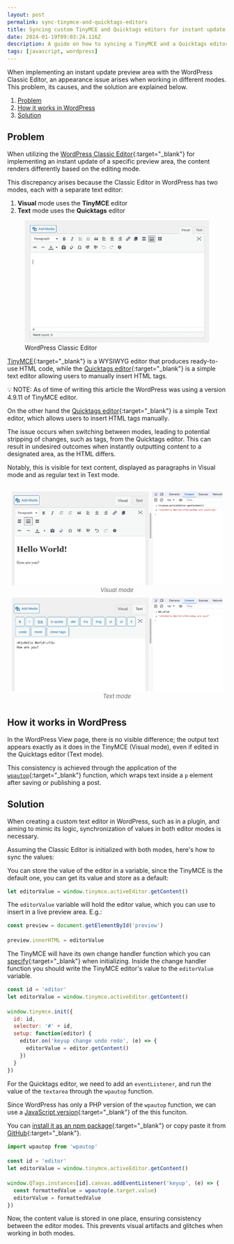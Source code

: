 ```yaml
---
layout: post
permalink: sync-tinymce-and-quicktags-editors
title: Syncing custom TinyMCE and Quicktags editors for instant update
date: 2024-01-19T09:03:24.116Z
description: A guide on how to syncing a TinyMCE and a Quicktags editors in WordPress for an instant update
tags: [javascript, wordpress]
---
```


When implementing an instant update preview area with the WordPress Classic Editor, an appearance issue arises when working in different modes. This problem, its causes, and the solution are explained below.

1. [Problem](#problem)
2. [How it works in WordPress](#how-it-works-in-wordpress)
3. [Solution](#solution)

## Problem

When utilizing the [WordPress Classic Editor](https://wordpress.org/documentation/article/write-posts-classic-editor/){:target="_blank"} for implementing an instant update of a specific preview area, the content renders differently based on the editing mode.

This discrepancy arises because the Classic Editor in WordPress has two modes, each with a separate text editor:

1. **Visual** mode uses the **TinyMCE** editor
2. **Text** mode uses the **Quicktags** editor

<figure class="figure-centered">
  <img class="shadow" loading="lazy" src="/images/wordpress/wordpress-classic-editor.webp" alt="WordPress Classic Editor">
  <figcaption>WordPress Classic Editor</figcaption>
</figure>

[TinyMCE](https://codex.wordpress.org/TinyMCE){:target="_blank"} is a WYSIWYG editor that produces ready-to-use HTML code, while the [Quicktags editor](https://developer.wordpress.org/apis/quicktags/){:target="_blank"} is a simple text editor allowing users to manually insert HTML tags.

<p class="note">💡 NOTE: As of time of writing this article the WordPress was using a version 4.9.11 of TinyMCE editor.</p> 

On the other hand the [Quicktags editor](https://developer.wordpress.org/apis/quicktags/){:target="_blank"} is a simple Text editor, which allows users to insert HTML tags manually.

The issue occurs when switching between modes, leading to potential stripping of changes, such as tags, from the Quicktags editor. This can result in undesired outcomes when instantly outputting content to a designated area, as the HTML differs.

Notably, this is visible for text content, displayed as paragraphs in Visual mode and as regular text in Text mode.

<style>
.image-grid{display:flex;justify-content:space-evenly;flex-wrap:wrap;margin:30px 0}
.image-grid figcaption{font-size:13px;color:#666;font-style:italic;text-align:center}
.image-grid figure{margin:0 10px 10px;flex:1 0 47%}
</style>

<div class="image-grid">
  <figure>
    <img class="shadow" loading="lazy" src="/images/wordpress/wordpress-classic-editor-visual-mode-value.webp" alt="WordPress Classic Editor Visual mode">
    <figcaption>Visual mode</figcaption>
  </figure>
  <figure>
    <img class="shadow" loading="lazy" src="/images/wordpress/wordpress-classic-editor-text-mode-value.webp" alt="WordPress Classic Editor Text mode">
    <figcaption>Text mode</figcaption>
  </figure>
</div>

## How it works in WordPress

In the WordPress View page, there is no visible difference; the output text appears exactly as it does in the TinyMCE (Visual mode), even if edited in the Quicktags editor (Text mode).

This consistency is achieved through the application of the [`wpautop`](https://developer.wordpress.org/reference/functions/wpautop/){:target="_blank"} function, which wraps text inside a `p` element after saving or publishing a post.


## Solution

When creating a custom text editor in WordPress, such as in a plugin, and aiming to mimic its logic, synchronization of values in both editor modes is necessary.

Assuming the Classic Editor is initialized with both modes, here's how to sync the values:

You can store the value of the editor in a variable, since the TinyMCE is the default one, you can get its value and store as a default:

```javascript
let editorValue = window.tinymce.activeEditor.getContent()
```

The `editorValue` variable will hold the editor value, which you can use to insert in a live preview area. E.g.:

```javascript
const preview = document.getElementById('preview')

preview.innerHTML = editorValue
```

The TinyMCE will have its own change handler function which you can [specify](https://www.tiny.cloud/docs-4x/configure/integration-and-setup/#setup){:target="_blank"} when initializing. Inside the change handler function you should write the TinyMCE editor's value to the `editorValue` variable.

```javascript
const id = 'editor'
let editorValue = window.tinymce.activeEditor.getContent()

window.tinymce.init({
  id: id,
  selector: '#' + id,
  setup: function(editor) {
    editor.on('keyup change undo redo', (e) => {
      editorValue = editor.getContent()
    })
  }
})
```

For the Quicktags editor, we need to add an `eventListener`, and run the value of the `textarea` through the `wpautop` function.

Since WordPress has only a PHP version of the `wpautop` function, we can use a [JavaScript version](https://github.com/andymantell/node-wpautop){:target="_blank"} of the this funciton.

You can [install it as an npm package](https://www.npmjs.com/package/wpautop){:target="_blank"} or copy paste it from [GitHub](https://github.com/andymantell/node-wpautop/blob/master/lib/wpautop.js){:target="_blank"}.


```javascript
import wpautop from 'wpautop'

const id = 'editor'
let editorValue = window.tinymce.activeEditor.getContent()

window.QTags.instances[id].canvas.addEventListener('keyup', (e) => {
  const formattedValue = wpautop(e.target.value)
  editorValue = formattedValue
})
```

Now, the content value is stored in one place, ensuring consistency between the editor modes. This prevents visual artifacts and glitches when working in both modes.
